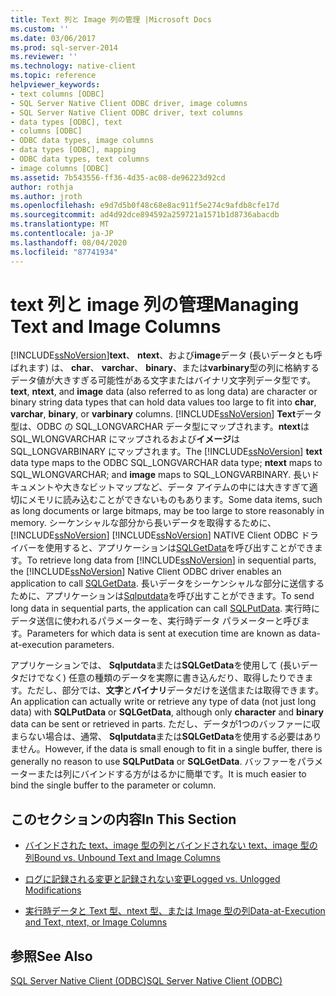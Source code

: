 ```yaml
---
title: Text 列と Image 列の管理 |Microsoft Docs
ms.custom: ''
ms.date: 03/06/2017
ms.prod: sql-server-2014
ms.reviewer: ''
ms.technology: native-client
ms.topic: reference
helpviewer_keywords:
- text columns [ODBC]
- SQL Server Native Client ODBC driver, image columns
- SQL Server Native Client ODBC driver, text columns
- data types [ODBC], text
- columns [ODBC]
- ODBC data types, image columns
- data types [ODBC], mapping
- ODBC data types, text columns
- image columns [ODBC]
ms.assetid: 7b543556-ff36-4d35-ac08-de96223d92cd
author: rothja
ms.author: jroth
ms.openlocfilehash: e9d7d5b0f48c68e8ac911f5e274c9afdb8cfe17d
ms.sourcegitcommit: ad4d92dce894592a259721a1571b1d8736abacdb
ms.translationtype: MT
ms.contentlocale: ja-JP
ms.lasthandoff: 08/04/2020
ms.locfileid: "87741934"
---
```

# <a name="managing-text-and-image-columns"></a><span data-ttu-id="c6817-102">text 列と image 列の管理</span><span class="sxs-lookup"><span data-stu-id="c6817-102">Managing Text and Image Columns</span></span>
  [!INCLUDE[ssNoVersion](../../includes/ssnoversion-md.md)]<span data-ttu-id="c6817-103">**text**、 **ntext**、および**image**データ (長いデータとも呼ばれます) は、 **char**、 **varchar**、 **binary**、または**varbinary**型の列に格納するデータ値が大きすぎる可能性がある文字またはバイナリ文字列データ型です。</span><span class="sxs-lookup"><span data-stu-id="c6817-103">**text**, **ntext**, and **image** data (also referred to as long data) are character or binary string data types that can hold data values too large to fit into **char**, **varchar**, **binary**, or **varbinary** columns.</span></span> <span data-ttu-id="c6817-104">[!INCLUDE[ssNoVersion](../../includes/ssnoversion-md.md)] **Text**データ型は、ODBC の SQL_LONGVARCHAR データ型にマップされます。**ntext**は SQL_WLONGVARCHAR にマップされるおよび**イメージ**は SQL_LONGVARBINARY にマップされます。</span><span class="sxs-lookup"><span data-stu-id="c6817-104">The [!INCLUDE[ssNoVersion](../../includes/ssnoversion-md.md)] **text** data type maps to the ODBC SQL_LONGVARCHAR data type; **ntext** maps to SQL_WLONGVARCHAR; and **image** maps to SQL_LONGVARBINARY.</span></span> <span data-ttu-id="c6817-105">長いドキュメントや大きなビットマップなど、データ アイテムの中には大きすぎて適切にメモリに読み込むことができないものもあります。</span><span class="sxs-lookup"><span data-stu-id="c6817-105">Some data items, such as long documents or large bitmaps, may be too large to store reasonably in memory.</span></span> <span data-ttu-id="c6817-106">シーケンシャルな部分から長いデータを取得するために、 [!INCLUDE[ssNoVersion](../../includes/ssnoversion-md.md)] [!INCLUDE[ssNoVersion](../../includes/ssnoversion-md.md)] NATIVE Client ODBC ドライバーを使用すると、アプリケーションは[SQLGetData](../native-client-odbc-api/sqlgetdata.md)を呼び出すことができます。</span><span class="sxs-lookup"><span data-stu-id="c6817-106">To retrieve long data from [!INCLUDE[ssNoVersion](../../includes/ssnoversion-md.md)] in sequential parts, the [!INCLUDE[ssNoVersion](../../includes/ssnoversion-md.md)] Native Client ODBC driver enables an application to call [SQLGetData](../native-client-odbc-api/sqlgetdata.md).</span></span> <span data-ttu-id="c6817-107">長いデータをシーケンシャルな部分に送信するために、アプリケーションは[Sqlputdata](../native-client-odbc-api/sqlputdata.md)を呼び出すことができます。</span><span class="sxs-lookup"><span data-stu-id="c6817-107">To send long data in sequential parts, the application can call [SQLPutData](../native-client-odbc-api/sqlputdata.md).</span></span> <span data-ttu-id="c6817-108">実行時にデータ送信に使われるパラメーターを、実行時データ パラメーターと呼びます。</span><span class="sxs-lookup"><span data-stu-id="c6817-108">Parameters for which data is sent at execution time are known as data-at-execution parameters.</span></span>  
  
 <span data-ttu-id="c6817-109">アプリケーションでは、 **Sqlputdata**または**SQLGetData**を使用して (長いデータだけでなく) 任意の種類のデータを実際に書き込んだり、取得したりできます。ただし、部分では、**文字**と**バイナリ**データだけを送信または取得できます。</span><span class="sxs-lookup"><span data-stu-id="c6817-109">An application can actually write or retrieve any type of data (not just long data) with **SQLPutData** or **SQLGetData**, although only **character** and **binary** data can be sent or retrieved in parts.</span></span> <span data-ttu-id="c6817-110">ただし、データが1つのバッファーに収まらない場合は、通常、 **Sqlputdata**または**SQLGetData**を使用する必要はありません。</span><span class="sxs-lookup"><span data-stu-id="c6817-110">However, if the data is small enough to fit in a single buffer, there is generally no reason to use **SQLPutData** or **SQLGetData**.</span></span> <span data-ttu-id="c6817-111">バッファーをパラメーターまたは列にバインドする方がはるかに簡単です。</span><span class="sxs-lookup"><span data-stu-id="c6817-111">It is much easier to bind the single buffer to the parameter or column.</span></span>  
  
## <a name="in-this-section"></a><span data-ttu-id="c6817-112">このセクションの内容</span><span class="sxs-lookup"><span data-stu-id="c6817-112">In This Section</span></span>  
  
-   [<span data-ttu-id="c6817-113">バインドされた text、image 型の列とバインドされない text、image 型の列</span><span class="sxs-lookup"><span data-stu-id="c6817-113">Bound vs. Unbound Text and Image Columns</span></span>](bound-vs-unbound-text-and-image-columns.md)  
  
-   [<span data-ttu-id="c6817-114">ログに記録される変更と記録されない変更</span><span class="sxs-lookup"><span data-stu-id="c6817-114">Logged vs. Unlogged Modifications</span></span>](logged-vs-unlogged-modifications.md)  
  
-   [<span data-ttu-id="c6817-115">実行時データと Text 型、ntext 型、または Image 型の列</span><span class="sxs-lookup"><span data-stu-id="c6817-115">Data-at-Execution and Text, ntext, or Image Columns</span></span>](data-at-execution-and-text-ntext-or-image-columns.md)  
  
## <a name="see-also"></a><span data-ttu-id="c6817-116">参照</span><span class="sxs-lookup"><span data-stu-id="c6817-116">See Also</span></span>  
 [<span data-ttu-id="c6817-117">SQL Server Native Client &#40;ODBC&#41;</span><span class="sxs-lookup"><span data-stu-id="c6817-117">SQL Server Native Client &#40;ODBC&#41;</span></span>](../native-client/odbc/sql-server-native-client-odbc.md)  
  
  
